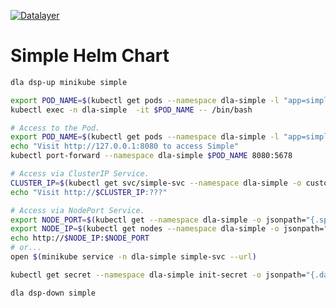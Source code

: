 [![Datalayer](https://raw.githubusercontent.com/datalayer/datalayer/main/res/logo/datalayer-25.svg?sanitize=true)](https://datalayer.io)

# Simple Helm Chart

```bash
dla dsp-up minikube simple
```

```bash
export POD_NAME=$(kubectl get pods --namespace dla-simple -l "app=simple" -o jsonpath="{ .items[0].metadata.name }")
kubectl exec -n dla-simple  -it $POD_NAME -- /bin/bash
```

```bash
# Access to the Pod.
export POD_NAME=$(kubectl get pods --namespace dla-simple -l "app=simple" -o jsonpath="{ .items[0].metadata.name }")
echo "Visit http://127.0.0.1:8080 to access Simple"
kubectl port-forward --namespace dla-simple $POD_NAME 8080:5678
```

```bash
# Access via ClusterIP Service.
CLUSTER_IP=$(kubectl get svc/simple-svc --namespace dla-simple -o custom-columns=IP:spec.clusterIP --no-headers=true)
echo "Visit http://$CLUSTER_IP:???"
```

```bash
# Access via NodePort Service.
export NODE_PORT=$(kubectl get --namespace dla-simple -o jsonpath="{.spec.ports[0].nodePort}" services simple-svc)
export NODE_IP=$(kubectl get nodes --namespace dla-simple -o jsonpath="{.items[0].status.addresses[0].address}")
echo http://$NODE_IP:$NODE_PORT
# or...
open $(minikube service -n dla-simple simple-svc --url)
```

```bash
kubectl get secret --namespace dla-simple init-secret -o jsonpath="{.data.password}" | base64 --decode; echo
```

```bash
dla dsp-down simple
```
